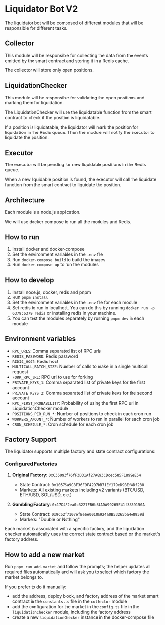# Liquidator Bot V2

The liquidator bot will be composed of different modules that will be responsible for different tasks.

## Collector

This module will be responsible for collecting the data from the events emitted by the smart contract and storing it in a Redis cache.

The collector will store only open positions.

## LiquidationChecker

This module will be responsible for validating the open positions and marking them for liquidation.

The LiquidationChecker will use the liquidatable function from the smart contract to check if the position is liquidatable.

If a position is liquidatable, the liquidator will mark the position for liquidation in the Redis queue. Then the module will notify the executor to liquidate the position.

## Executor

The executor will be pending for new liquidable positions in the Redis queue.

When a new liquidable position is found, the executor will call the liquidate function from the smart contract to liquidate the position.

## Architecture

Each module is a node.js application.

We will use docker compose to run all the modules and Redis.

## How to run

1. Install docker and docker-compose
2. Set the environment variables in the `.env` file
3. Run `docker-compose build` to build the images
4. Run `docker-compose up` to run the modules

## How to develop

1. Install node.js, docker, redis and pnpm
2. Run `pnpm install`
3. Set the environment variables in the `.env` file for each module
4. Set redis to run in localhost. You can do this by running `docker run -p 6379:6379 redis` or installing redis in your machine.
5. You can test the modules separately by running `pnpm dev` in each module

## Environment variables
- `RPC_URLS`: Comma separated list of RPC urls
- `REDIS_PASSWORD`: Redis password
- `REDIS_HOST`: Redis host
- `MULTICALL_BATCH_SIZE`: Number of calls to make in a single multicall request
- `FORK_RPC_URL`: RPC url to use for forking
- `PRIVATE_KEYS_1`: Comma separated list of private keys for the first account
- `PRIVATE_KEYS_2`: Comma separated list of private keys for the second account
- `RPC_FIRST_PROBABILITY`: Probability of using the first RPC url in LiquidationChecker module
- `POSITIONS_PER_RUN_*`: Number of positions to check in each cron run
- `WORKERS_AMOUNT_*`: Number of workers to run in parallel for each cron job
- `CRON_SCHEDULE_*`: Cron schedule for each cron job

## Factory Support

The liquidator supports multiple factory and state contract configurations:

### Configured Factories

1. **Original Factory**: `0xC35093f76fF3D31Af27A893CDcec585F1899eE54`
   - State Contract: `0x10575a9C8F36F9F42D7DB71Ef179eD9BEf8Df238`
   - Markets: All existing markets including v2 variants (BTC/USD, ETH/USD, SOL/USD, etc.)

2. **Gambling Factory**: `0x17D4F2ea0c3227FB6b31ADA99265E41f3369150A`
   - State Contract: `0x9C52f7107efBe6e0010E924a0B53265ba4e8959d`
   - Markets: "Double or Nothing"

Each market is associated with a specific factory, and the liquidation checker automatically uses the correct state contract based on the market's factory address.

## How to add a new market
Run `pnpm run add-market` and follow the prompts; the helper updates all required files automatically and will ask you to select which factory the market belongs to.

If you prefer to do it manually:
- add the address, deploy block, and factory address of the market smart contract in the `constants.ts` file in the `collector` module
- add the configuration for the market in the `config.ts` file in the `liquidationChecker` module, including the factory address
- create a new `liquidationChecker` instance in the docker-compose file

